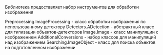 Библиотека предоставляет набор инструментов для обработки изображения

Preprocessing.ImageProcessing - класс обработки изображения по использованному детектору
Detectors.ADetection          - абстрактный класс для типизации объектов-детекторов
Image.Image                   - класс манипуляции с изображением
AdditionalConversions         - набор классов для манипуляций над изображением
Searching.ImageObject         - класс для поиска объектов на подготовленном изображении
